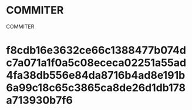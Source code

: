 # COMMITER
COMMITER






# f8cdb16e3632ce66c1388477b074dc7a071a1f0a5c08ececa02251a55ad4fa38db556e84da8716b4ad8e191b6a99c18c65c3865ca8de26d1db178a713930b7f6

